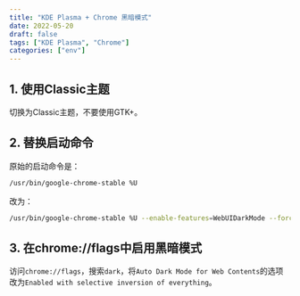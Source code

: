 ```yaml
---
title: "KDE Plasma + Chrome 黑暗模式"
date: 2022-05-20
draft: false
tags: ["KDE Plasma", "Chrome"]
categories: ["env"]
---
```


## 1. 使用Classic主题

切换为Classic主题，不要使用GTK+。

## 2. 替换启动命令

原始的启动命令是：
```bash
/usr/bin/google-chrome-stable %U
```

改为：
```bash
/usr/bin/google-chrome-stable %U --enable-features=WebUIDarkMode --force-dark-mode
```

## 3. 在chrome://flags中启用黑暗模式

访问`chrome://flags`，搜索`dark`，将`Auto Dark Mode for Web Contents`的选项改为`Enabled with selective inversion of everything`。
